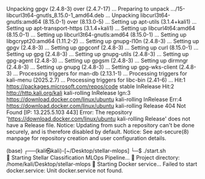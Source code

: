 Unpacking gpgv (2.4.8-3) over (2.4.7-17) ...
Preparing to unpack .../15-libcurl3t64-gnutls_8.15.0-1_amd64.deb ...
Unpacking libcurl3t64-gnutls:amd64 (8.15.0-1) over (8.13.0-5) ...
Setting up apt-utils (3.1.4+kali1) ...
Setting up apt-transport-https (3.1.4+kali1) ...
Setting up libcurl4t64:amd64 (8.15.0-1) ...
Setting up libcurl3t64-gnutls:amd64 (8.15.0-1) ...
Setting up libgcrypt20:amd64 (1.11.2-2) ...
Setting up gnupg-l10n (2.4.8-3) ...
Setting up gpgv (2.4.8-3) ...
Setting up gpgconf (2.4.8-3) ...
Setting up curl (8.15.0-1) ...
Setting up gpg (2.4.8-3) ...
Setting up gnupg-utils (2.4.8-3) ...
Setting up gpg-agent (2.4.8-3) ...
Setting up gpgsm (2.4.8-3) ...
Setting up dirmngr (2.4.8-3) ...
Setting up gnupg (2.4.8-3) ...
Setting up gpg-wks-client (2.4.8-3) ...
Processing triggers for man-db (2.13.1-1) ...
Processing triggers for kali-menu (2025.2.7) ...
Processing triggers for libc-bin (2.41-6) ...
Hit:1 https://packages.microsoft.com/repos/code stable InRelease
Hit:2 http://http.kali.org/kali kali-rolling InRelease
Ign:3 https://download.docker.com/linux/ubuntu kali-rolling InRelease
Err:4 https://download.docker.com/linux/ubuntu kali-rolling Release
  404  Not Found [IP: 13.225.5.103 443]
Error: The repository 'https://download.docker.com/linux/ubuntu kali-rolling Release' does not have a Release file.
Notice: Updating from such a repository can't be done securely, and is therefore disabled by default.
Notice: See apt-secure(8) manpage for repository creation and user configuration details.
                                                                                                                                 
(base) ┌──(kali㉿kali)-[~/Desktop/stellar-mlops]
└─$ ./start.sh    
🚀 Starting Stellar Classification MLOps Pipeline...
📁 Project directory: /home/kali/Desktop/stellar-mlops
🔄 Starting Docker service...
Failed to start docker.service: Unit docker.service not found.